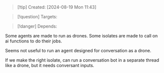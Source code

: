 
>[!tip] Created: [2024-08-19 Mon 11:43]

>[!question] Targets: 

>[!danger] Depends: 

Some agents are made to run as drones.
Some isolates are made to call on ai functions to do their jobs.

Seems not useful to run an agent designed for conversation as a drone.

If we make the right isolate, can run a conversation bot in a separate thread like a drone, but it needs conversant inputs.